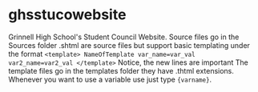 # ghsstucowebsite
Grinnell High School's Student Council Website.
Source files go in the Sources folder
.shtml are source files but support basic templating under the format
`<template>
NameOfTemplate
var_name=var_val
var2_name=var2_val
</template>`
Notice, the new lines are important
The template files go in the templates folder they have .thtml extensions. Whenever you want to use a variable use just type `{varname}`.
